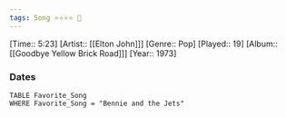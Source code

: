 ```yaml
---
tags: Song ⭐⭐⭐⭐ 💛
---
```

[Time:: 5:23]
[Artist:: [[Elton John]]]
[Genre:: Pop]
[Played:: 19]
[Album:: [[Goodbye Yellow Brick Road]]]
[Year:: 1973]
### Dates
````dataview
TABLE Favorite_Song
WHERE Favorite_Song = "Bennie and the Jets"
````